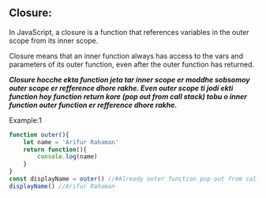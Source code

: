 ## Closure:
In JavaScript, a closure is a function that references variables in the outer scope from its inner scope.

Closure means that an inner function always has access to the vars and parameters of its outer function, even after the outer function has returned.

***Closure hocche ekta function jeta tar inner scope er moddhe sobsomoy outer scope er refference dhore rakhe. Even outer scope ti jodi ekti function hoy function return kore (pop out from call stack) tobu o inner function outer function er refference dhore rakhe.***

Example:1
```javascript
function outer(){
    let name = 'Arifur Rahaman'
    return function(){
        console.log(name)
    }
}
const displayName = outer() //#Already outer function pop out from call stack
displayName() //Arifur Rahaman
```

